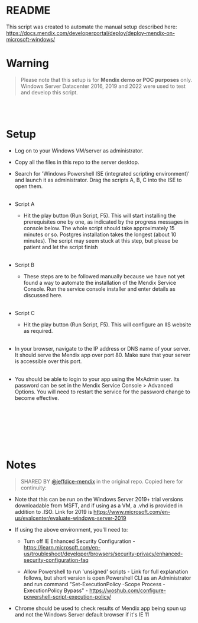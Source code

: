 
# README
This script was created to automate the manual setup described here: 
https://docs.mendix.com/developerportal/deploy/deploy-mendix-on-microsoft-windows/


# Warning 
> Please note that this setup is for **Mendix demo or POC purposes** only. Windows Server Datacenter 2016, 2019 and 2022 were used to test and develop this script.

<br><br>


# Setup

- Log on to your Windows VM/server as administrator.

- Copy all the files in this repo to the server desktop. 

- Search for 'Windows Powershell ISE (integrated scripting environment)' and launch it as administrator. Drag the scripts A, B, C into the ISE to open them. <br><br>


- Script A
    - Hit the play button (Run Script, F5). This will start installing the prerequisites one by one, as indicated by the progress messages in console below. The whole script should take approximately 15 minutes or so. Postgres installation takes the longest (about 10 minutes). The script may seem stuck at this step, but please be patient and let the script finish <br><br>


- Script B
    - These steps are to be followed manually because we have not yet found a way to automate the installation of the Mendix Service Console. Run the service console installer and enter details as discussed here.
    <br><br>


- Script C
    - Hit the play button (Run Script, F5). This will configure an IIS website as required. <br><br>

- In your browser, navigate to the IP address or DNS name of your server. It should serve the Mendix app over port 80. Make sure that your server is accessible over this port.
<br><br>

- You should be able to login to your app using the MxAdmin user. Its password can be set in the Mendix Service Console > Advanced Options. You will need to restart the service for the password change to become effective.<br><br>

<br>
<br>
<br>
<br>
<br>


# Notes

> SHARED BY [@jeffdice-mendix](https://github.com/jeffdice-mendix) in the original repo. Copied here for continuity:

* Note that this can be run on the Windows Server 2019+ trial versions downloadable from MSFT, and if using as a VM, a .vhd is provided in addition to .ISO. Link for 2019 is https://www.microsoft.com/en-us/evalcenter/evaluate-windows-server-2019

- If using the above environment, you'll need to:

    - Turn off IE Enhanced Security Configuration - https://learn.microsoft.com/en-us/troubleshoot/developer/browsers/security-privacy/enhanced-security-configuration-faq

    - Allow Powershell to run 'unsigned' scripts - Link for full explanation follows, but short version is open Powershell CLI as an Administrator and run command "Set-ExecutionPolicy -Scope Process -ExecutionPolicy Bypass" - https://woshub.com/configure-powershell-script-execution-policy/


- Chrome should be used to check results of Mendix app being spun up and not the Windows Server default browser if it's IE 11